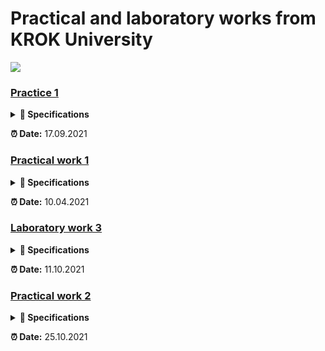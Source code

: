 # **Practical and laboratory works from KROK University**

 <img src="https://cabinet.krok.edu.ua:8443/img/logo.png">

### [**Practice 1**](https://github.com/Maksydenko/Practices/blob/main/practice_01.py)

<details>
<summary><b>📜 Specifications</b></summary>

<b>Exercise 1.</b> Write a Python-script that displays the message “Hello world”.<br>
<b>Exercise 2.</b> Rewrite the first script to display three any messages.<br>
<b>Exercise 3.</b> Write a Python-script to reads values for the length and width of a rectangle and returns the area of the rectangle.<br>
<b>Exercise 4.</b> Write a program that requests the user to enter two numbers and prints the sum, product, difference and quotient of the two numbers.<br>
<b>Exercise 5.</b> Write a program that reads in the radius of a circle and prints the circle’s diameter, circumference and area. Use the constant value 3.14159 for π. Do these calculations in output statements.
</details>

**⏰ Date:** 17.09.2021

### [**Practical work 1**](https://github.com/Maksydenko/Practices/blob/main/practical_work_01.py)

<details>
<summary><b>📜 Specifications</b></summary>

**Task 1. Construct these numeric values:**

* Integer zero
* Floating point zero
* Integer one hundred and one
* Floating point one thousand
* Floating point one thousand using scientific notation
* Create a positive integer, a negative integer, and zero. Assign them to variables
* Write several arithmetic expressions. Bind the values to variables. Use a variety of operators, e.g. +, -, /, *, etc. Use parentheses to control operator scope
* Create several floats and assign them to variables
* Write several arithmetic expressions containing your float variables
* Write several expressions using mixed arithmetic (integers and floats)
* Obtain a float as a result of division of one integer by another; do so by explicitly converting one integer to a float

**Task 2. Type Conversation:**

* Construct an integer from the string "123"
* Construct a float from the integer 123
* Construct an integer from the float 12.345

**Task 3. Digits of a Number:**

* Write a Python-script that detects the last 4 digits of a credit card
* Find the sum of the digits of a three-digit number
</details>

**⏰ Date:** 10.04.2021

### [**Laboratory work 3**](https://github.com/Maksydenko/Practices/blob/main/laboratory_work_03.py)

<details>
<summary><b>📜 Specifications</b></summary>

Organize data input and format output of specified data types according to the option number. In the table. for each option there are requirements for the amount, type and format of data. Organize the output of each object using the % operator, the method str.format () and ‘f’ lines.

<table border="1" cellspacing="0" cellpadding="0" width="604">
    <tr>
        </td>
        <td width="151" colspan="2" valign="top">
        <p align="center">Integers</p>
        </td>
        <td width="171" colspan="4" valign="top">
        <p align="center">Real numbers</p>
        </td>
        <td width="94" rowspan="3" valign="top">
        <p align="center">The number of characters in a line</p>
        </td>
        <td width="122" rowspan="3" valign="top">
        <p align="center">The value of a logical object</p>
        </td>
    </tr>
    <tr>
        <td width="63" rowspan="2" valign="top">
        <p align="center">Number of numbers</p>
        </td>
        <td width="87" rowspan="2" valign="top">
        <p align="center">The width of the number field</p>
        </td>
        <td width="66" rowspan="2" valign="top">
        <p align="center">Number of numbers</span></p>
        </td>
        <td width="38" rowspan="2" valign="top">
        <p align="center">Real floating point number (specified output field width)</p>
        </td>
        <td width="67" colspan="2" valign="top">
        <p align="center">A real number with a fixed point</p>
        </td>
    </tr>
    <tr>
        <td width="28">
        <p align="center">Output field width</p>
        </td>
        <td width="38">
        <p align="center">Number of positions after the point</p>
        </td>
    </tr>
    <tr>
        <td width="63" valign="top">
        <p align="center">2</p>
        </td>
        <td width="87" valign="top">
        <p align="center">5</p>
        </td>
        <td width="66" valign="top">
        <p align="center">4</p>
        </td>
        <td width="38" valign="top">
        <p align="center">8</p>
        </td>
        <td width="28">
        <p align="center">7</p>
        </td>
        <td width="38">
        <p align="center">4</p>
        </td>
        <td width="94" valign="top">
        <p align="center">2</p>
        </td>
        <td width="122" valign="top">
        <p align="center">True</p>
        </td>
 </tr>
</table>

**Addition. Example of format output:**
```Python
x = float(input("x = "))
```
x = 10.01

```Python
print("Special string with \"%\":", "%5.3f" % x)
```
Special string with "%": 10.010

```Python
print("String format() method:", "{0: 5.3f}".format(x))
```
String format() method: 10.010

```Python
print("f-string:", f"{x: 5.3f}")
```
f-string: 10.010
</details>

**⏰ Date:** 11.10.2021

### [**Practical work 2**](https://github.com/Maksydenko/Practices/blob/main/practical_work_02.py)

<details>
<summary><b>📜 Specifications</b></summary>

**Task 1:**

Assume that we define x, y, and z to refer to int values. Write an expression that computes whether...

* ...x is odd
* ...x is a multiple of 20 (e.g., 20, 40, 60, ...)

Assume that zero is a positive number. Write an expression that computes whether...

* ...x and y are both positive
* ...x and y have the same sign (both are positive or both are negative)
* ...x and y have different signs (one is positive and one is negative)

Write an expression that computes whether...

* ...all three names (x, y, and z) are bound to equal values
* ...all three names (x, y, and z) are bound to different values (none the same)
* ...two variables store the same value, but the third one is different

**Task 2:**

Assume that we specify two points in space by definint the x and y coordinate of each using x1, y1, x2, and y2 all which are float. Write an expression that computes...

* ...the distance between these points
* ...the slope of the line from the first point to the second
* ...whether both points lie on the same line from the origin
* ...whether the first point is above the second
* ...what quadrant the first point lies in (1st, 2nd, 3rd, or 4th)
* ...whether the two points lie in the same quadrant
</details>

**⏰ Date:** 25.10.2021